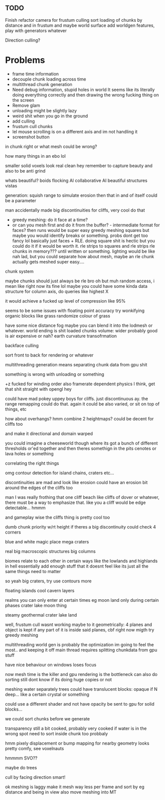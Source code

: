 TODO
-------
Finish refactor camera for frustum culling
sort loading of chunks by distance and in frustum and maybe world surface
add worldgen features, play with generators whatever



Direction culling?



# Problems
* frame time information
* decouple chunk loading across time
* multithread chunk generation
* Need debug information, stupid holes in world
    It seems like its literally doing everything correctly and then drawing the wrong fucking thing on the screen
* Remove glam
* unloading might be slightly lazy
* weird shit when you go in the ground
* add culling
* frustum cull chunks
* lel mouse scrolling is on a different axis and im not handling it
* screenshot button

in chunk right or what
mesh could be wrong?

how many things in an ebo lol


smaller solid voxels look real clean hey
remember to capture beauty and also to be anti grind

whats beautiful? boids flocking AI
collaborative AI
beautiful structures
vistas



generation: squish range to simulate erosion
then that in and of itself could be a parameter

man accidentally made big discontinuities for cliffs, very cool
do that

* greedy meshing: do it face at a time?
* or can you mesh first and do it from the buffer? - intermediate format for faces? then runs would be super easy
greedy meshing squares but maybe you would identify breaks or something. probs dont get too fancy lol
basically just faces + RLE. doing square shit is hectic but you could do it if it would be worth it. rle strips to squares and rle strips
rle chunks in memory??? until written or something. lighting would be like nah lad, but you could separate
how about mesh, maybe an rle chunk actually gets meshed super easy....

chunk system 

maybe chunks should just always be rle bro
oh but muh random access, i mean like right now its fine lol
maybe you could have some kinda data structure for column axis, do queries like highest X

it would achieve a fucked up level of compression like 95%


seems to be some issues with floating point accuracy
try wonkifying organic blocks like grass
randomize colour of grass

have some nice distance fog
maybe you can blend it into the lodmesh or whatever. world ending is shit
loaded chunks volume: wider probably good
is air expensive or nah?
earth curvature transofrmation

backface culling


sort front to back for rendering or whatever

multithreading generation means separating chunk data from gpu shit

something is wrong with unloading or something

+z fucked for winding order
also framerate dependent physics I think, get that shit straight with opengl hey

could have mad pokey uppey boys for cliffs. just discontinuous ay. the range remapping could do that. again it could be also varied, or sit on top of things, etc

how about overhangs? hmm
combine 2 heightmaps? could be decent for cliffs too

and make it directional and domain warped

you could imagine a cheeseworld though where its got a bunch of different thresholds or'ed together and then theres somethign in the pits
cenotes or lava holes or something

correlating the right things

omg contour detection for island chains, craters etc...

discontinuities are mad and look like erosion
could have an erosion bit around the edges of the cliffs too

man I was really frothing that one cliff beach like cliffs of dover or whatever, there must be a way to emphasize that. like you a cliff would be edge detectable... hmmm

and gameplay wise the cliffs thing is pretty cool too

dumb chunk priority w/rt height if theres a big discontinuity
could check 4 corners

blue and white magic place mega craters

real big macroscopic structures
big columns


biomes relate to each other in certain ways like the lowlands and highlands in hell
essentially add enough stuff that it doesnt feel like its just all the same
things need to matter

so yeah big craters, try use contours more

floating islands
cool cavern layers

realms you can only enter at certain times eg moon land only during certain phases
crater lake moon thing

steamy geothermal crater lake land


well, frustum cull wasnt working
maybe to it geometrically: 4 planes and object is kept if any part of it is inside said planes, cbf right now migth try greedy meshing

multithreading world gen is probably the optimization im going to feel the most.. and keeping it off main thread
requires splitting chunkdata from gpu stuff

have nice behaviour on windows loses focus

now mesh time is the killer and gpu rendering is the bottleneck
can also do sorting
still dont know if its doing huge copies or not

meshing water separately
trees
could have translucent blocks: opaque if N deep... like a certain crystal or something

could use a different shader and not have opacity be sent to gpu for solid blocks...

we could sort chunks before we generate

transparency still a bit cooked, probably very cooked if water is in the wrong spot
need to sort inside chunk too probbaly

hmm pixely displacement or bump mapping for nearby geometry looks pretty comfy, see voxelnauts


hmmmm SVO??

maybe do trees


cull by facing direction smart!


ok meshing is laggy
make it mesh way less per frame and sort by eg distance and being in view
also move meshing into MT